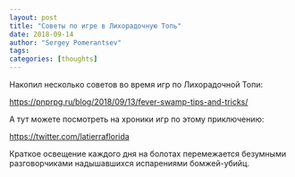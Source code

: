 ```yaml
---
layout: post
title: "Советы по игре в Лихорадочную Топь"
date: 2018-09-14
author: "Sergey Pomerantsev"
tags:
categories: [thoughts]
---
```


Накопил несколько советов во время игр по Лихорадочной Топи:

<https://pnprpg.ru/blog/2018/09/13/fever-swamp-tips-and-tricks/>

А тут можете посмотреть на хроники игр по этому приключению:

<https://twitter.com/latierraflorida>

Краткое освещение каждого дня на болотах перемежается безумными разговорчиками надышавшихся испарениями бомжей-убийц.
